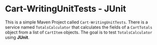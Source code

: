 # Cart-WritingUnitTests - JUnit 

This is a simple Maven Project called `Cart-WritingUnitTests`.
There is a service named `TotalsCalculator` that calculates the fields of a `CartTotals` object from a list 
of `CartItem` objects. The goal is to test `TotalsCalculator` using **JUnit**.